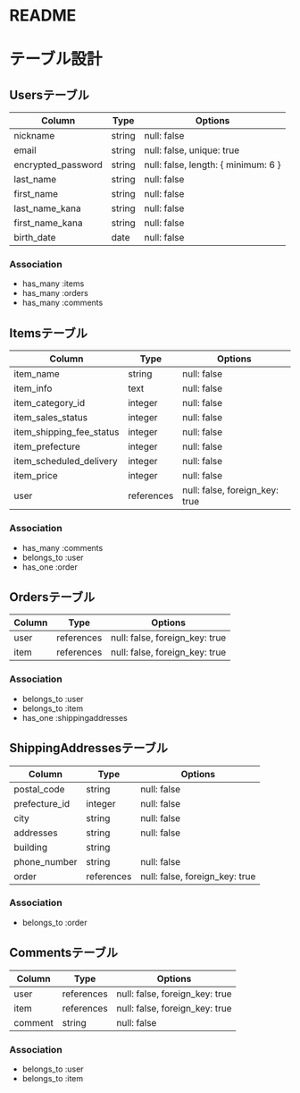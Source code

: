 # README
# テーブル設計

## Usersテーブル
| Column                | Type   | Options                              |
| --------------------- | ------ | ------------------------------------ |
| nickname              | string | null: false                          |
| email                 | string | null: false, unique: true            |
| encrypted_password    | string | null: false, length: { minimum: 6 }  |
| last_name             | string | null: false                          |
| first_name            | string | null: false                          |
| last_name_kana        | string | null: false                          |
| first_name_kana       | string | null: false                          |
| birth_date            | date   | null: false                          |

### Association
- has_many :items
- has_many :orders
- has_many :comments

## Itemsテーブル
| Column                     | Type       | Options                        |
| -------------------------- | ---------- | ------------------------------ |
| item_name                  | string     | null: false                    |
| item_info                  | text       | null: false                    |
| item_category_id           | integer    | null: false                    |
| item_sales_status          | integer    | null: false                    |
| item_shipping_fee_status   | integer    | null: false                    |
| item_prefecture            | integer    | null: false                    |
| item_scheduled_delivery    | integer    | null: false                    |
| item_price                 | integer    | null: false                    |
| user                       | references | null: false, foreign_key: true |

### Association
- has_many :comments
- belongs_to :user
- has_one :order

## Ordersテーブル
| Column  | Type       | Options                        |
| ------- | ---------- | ------------------------------ |
| user    | references | null: false, foreign_key: true |
| item    | references | null: false, foreign_key: true |

### Association
- belongs_to :user
- belongs_to :item
- has_one :shippingaddresses

## ShippingAddressesテーブル
| Column        | Type       | Options                        |
| ------------- | ---------- | ------------------------------ |
| postal_code   | string     | null: false                    |
| prefecture_id | integer    | null: false                    |
| city          | string     | null: false                    |
| addresses     | string     | null: false                    |
| building      | string     |                                |
| phone_number  | string     | null: false                    |
| order         | references | null: false, foreign_key: true |

### Association
- belongs_to :order

## Commentsテーブル
| Column  | Type       | Options                        |
| ------- | ---------- | ------------------------------ |
| user    | references | null: false, foreign_key: true |
| item    | references | null: false, foreign_key: true |
| comment | string     | null: false                    |

### Association
- belongs_to :user
- belongs_to :item